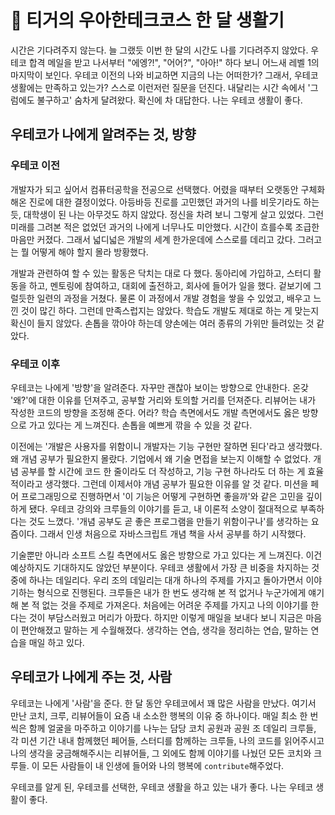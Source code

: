 # 🐯 티거의 우아한테크코스 한 달 생활기

시간은 기다려주지 않는다. 늘 그랬듯 이번 한 달의 시간도 나를 기다려주지 않았다. 우테코 합격 메일을 받고 나서부터 "에엥?!", "어어?", "아아!" 하다 보니 어느새 레벨 1의 마지막이 보인다. 우테코 이전의 나와 비교하면 지금의 나는 어떠한가? 그래서, 우테코 생활에는 만족하고 있는가? 스스로 이런저런 질문을 던진다. 내달리는 시간 속에서 '그럼에도 불구하고' 숨차게 달려왔다. 확신에 차 대답한다. 나는 우테코 생활이 좋다.

## 우테코가 나에게 알려주는 것, 방향

### 우테코 이전

개발자가 되고 싶어서 컴퓨터공학을 전공으로 선택했다. 어렸을 때부터 오랫동안 구체화해온 진로에 대한 결정이었다. 아등바등 진로를 고민했던 과거의 나를 비웃기라도 하는 듯, 대학생이 된 나는 아무것도 하지 않았다. 정신을 차려 보니 그렇게 살고 있었다. 그런 미래를 그려본 적은 없었던 과거의 나에게 너무나도 미안했다. 시간이 흐를수록 조급한 마음만 커졌다. 그래서 넓디넓은 개발의 세계 한가운데에 스스로를 데리고 갔다. 그러고는 뭘 어떻게 해야 할지 몰라 방황했다.

개발과 관련하여 할 수 있는 활동은 닥치는 대로 다 했다. 동아리에 가입하고, 스터디 활동을 하고, 멘토링에 참여하고, 대회에 출전하고, 회사에 들어가 일을 했다. 겉보기에 그럴듯한 일련의 과정을 거쳤다. 물론 이 과정에서 개발 경험을 쌓을 수 있었고, 배우고 느낀 것이 많긴 하다. 그런데 만족스럽지는 않았다. 학습도 개발도 제대로 하는 게 맞는지 확신이 들지 않았다. 손톱을 깎아야 하는데 양손에는 여러 종류의 가위만 들려있는 것 같았다.

### 우테코 이후

우테코는 나에게 '방향'을 알려준다. 자꾸만 괜찮아 보이는 방향으로 안내한다. 온갖 '왜?'에 대한 이유를 던져주고, 공부할 거리와 토의할 거리를 던져준다. 리뷰어는 내가 작성한 코드의 방향을 조정해 준다. 어라? 학습 측면에서도 개발 측면에서도 옳은 방향으로 가고 있다는 게 느껴진다. 손톱을 예쁘게 깎을 수 있을 것 같다.

이전에는 '개발은 사용자를 위함이니 개발자는 기능 구현만 잘하면 된다'라고 생각했다. 왜 개념 공부가 필요한지 몰랐다. 기업에서 왜 기술 면접을 보는지 이해할 수 없었다. 개념 공부를 할 시간에 코드 한 줄이라도 더 작성하고, 기능 구현 하나라도 더 하는 게 효율적이라고 생각했다. 그런데 이제서야 개념 공부가 필요한 이유를 알 것 같다. 미션을 페어 프로그래밍으로 진행하면서 '이 기능은 어떻게 구현하면 좋을까'와 같은 고민을 깊이 하게 됐다. 우테코 강의와 크루들의 이야기를 듣고, 내 이론적 소양이 절대적으로 부족하다는 것도 느꼈다. '개념 공부도 곧 좋은 프로그램을 만들기 위함이구나'를 생각하는 요즘이다. 그래서 인생 처음으로 자바스크립트 개념 책을 사서 공부를 하기 시작했다.

기술뿐만 아니라 소프트 스킬 측면에서도 옳은 방향으로 가고 있다는 게 느껴진다. 이건 예상하지도 기대하지도 않았던 부분이다. 우테코 생활에서 가장 큰 비중을 차지하는 것 중에 하나는 데일리다. 우리 조의 데일리는 대개 하나의 주제를 가지고 돌아가면서 이야기하는 형식으로 진행된다. 크루들은 내가 한 번도 생각해 본 적 없거나 누군가에게 얘기해 본 적 없는 것을 주제로 가져온다. 처음에는 어려운 주제를 가지고 나의 이야기를 한다는 것이 부담스러웠고 머리가 아팠다. 하지만 이렇게 매일을 보내다 보니 지금은 마음이 편안해졌고 말하는 게 수월해졌다. 생각하는 연습, 생각을 정리하는 연습, 말하는 연습을 매일 하고 있다.

## 우테코가 나에게 주는 것, 사람

우테코는 나에게 '사람'을 준다. 한 달 동안 우테코에서 꽤 많은 사람을 만났다. 여기서 만난 코치, 크루, 리뷰어들이 요즘 내 소소한 행복의 이유 중 하나이다. 매일 최소 한 번씩은 함께 얼굴을 마주하고 이야기를 나누는 담당 코치 공원과 공원 조 데일리 크루들, 각 미션 기간 내내 함께했던 페어들, 스터디를 함께하는 크루들, 나의 코드를 읽어주시고 나의 생각을 궁금해해주시는 리뷰어들, 그 외에도 함께 이야기를 나눴던 모든 코치와 크루들. 이 모든 사람들이 내 인생에 들어와 나의 행복에 `contribute`해주었다.

우테코를 알게 된, 우테코를 선택한, 우테코 생활을 하고 있는 내가 좋다. 나는 우테코 생활이 좋다.
